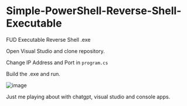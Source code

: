 # Simple-PowerShell-Reverse-Shell-Executable
FUD Executable Reverse Shell .exe

Open Visual Studio and clone repository.

Change IP Address and Port in `program.cs`

Build the .exe and run.

![image](https://github.com/deeexcee-io/Simple-PowerShell-Reverse-Shell-Executable/assets/130473605/515947d4-e6c8-414d-8777-e8d2b9e50339)

Just me playing about with chatgpt, visual studio and console apps.


